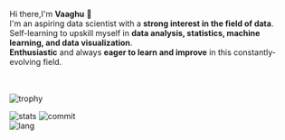 Hi there,I'm **Vaaghu** 👋<br/>
I'm an aspiring data scientist with a **strong interest in the field of data**.<br/> 
Self-learning to upskill myself in **data analysis, statistics, machine learning, and data visualization**.<br/>
**Enthusiastic** and always **eager to learn and improve** in this constantly-evolving field.<br/>

<br><br>
![trophy](https://github-profile-trophy.vercel.app/?username=vignesh021102&margin-w=20&theme=midnight-purple)

![stats](https://github-readme-stats.vercel.app/api?username=vignesh021102&theme=midnight-purple&hide_border=false&include_all_commits=true&count_private=true)
![commit](https://github-readme-streak-stats.herokuapp.com/?user=vignesh021102&theme=midnight-purple&hide_border=false)<br/>
![lang](https://github-readme-stats.vercel.app/api/top-langs/?username=vignesh021102&theme=midnight-purple&hide_border=false&include_all_commits=true&count_private=true&layout=compact)
